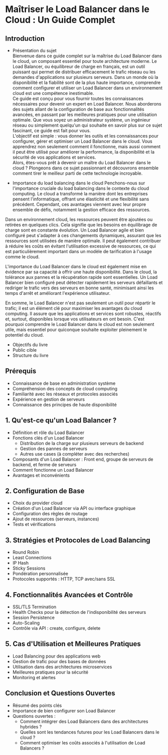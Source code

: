 # Maîtriser le Load Balancer dans le Cloud : Un Guide Complet

## Introduction
- Présentation du sujet   
  Bienvenue dans ce guide complet sur la maîtrise du Load Balancer dans le cloud, un composant essentiel pour toute architecture moderne. Le Load Balancer, ou équilibreur de charge en français, est un outil puissant qui permet de distribuer efficacement le trafic réseau ou les demandes d'applications sur plusieurs serveurs. Dans un monde où la disponibilité et la fiabilité sont de la plus haute importance, comprendre comment configurer et utiliser un Load Balancer dans un environnement cloud est une compétence inestimable.   
Ce guide est conçu pour vous fournir toutes les connaissances nécessaires pour devenir un expert en Load Balancer. Nous aborderons des sujets allant de la configuration de base aux fonctionnalités avancées, en passant par les meilleures pratiques pour une utilisation optimale. Que vous soyez un administrateur système, un ingénieur réseau ou simplement quelqu'un qui souhaite en savoir plus sur ce sujet fascinant, ce guide est fait pour vous.   
L'objectif est simple : vous donner les outils et les connaissances pour configurer, gérer et optimiser un Load Balancer dans le cloud. Vous apprendrez non seulement comment il fonctionne, mais aussi comment il peut être utilisé pour améliorer la performance, la disponibilité et la sécurité de vos applications et services.   
Alors, êtes-vous prêt à devenir un maître du Load Balancer dans le cloud ? Plongeons dans ce sujet passionnant et découvrons ensemble comment tirer le meilleur parti de cette technologie incroyable.

- Importance du load balancing dans le cloud
  Penchons-nous sur l'importance cruciale du load balancing dans le contexte du cloud computing. Le cloud a transformé la manière dont les entreprises pensent l'informatique, offrant une élasticité et une flexibilité sans précédent. Cependant, ces avantages viennent avec leur propre ensemble de défis, notamment la gestion efficace des ressources.

Dans un environnement cloud, les ressources peuvent être ajoutées ou retirées en quelques clics. Cela signifie que les besoins en équilibrage de charge sont en constante évolution. Un Load Balancer agile et bien configuré peut s'adapter à ces changements dynamiques, assurant que les ressources sont utilisées de manière optimale. Il peut également contribuer à réduire les coûts en évitant l'utilisation excessive de ressources, ce qui est particulièrement important dans un modèle de tarification à l'usage comme le cloud.

L'importance du Load Balancer dans le cloud est également mise en évidence par sa capacité à offrir une haute disponibilité. Dans le cloud, la tolérance aux pannes et la récupération rapide sont essentielles. Un Load Balancer bien configuré peut détecter rapidement les serveurs défaillants et rediriger le trafic vers des serveurs en bonne santé, minimisant ainsi les temps d'arrêt et améliorant l'expérience utilisateur.

En somme, le Load Balancer n'est pas seulement un outil pour répartir le trafic; il est un élément clé pour maximiser les avantages du cloud computing. Il assure que les applications et services sont robustes, réactifs et, surtout, disponibles lorsque vos utilisateurs en ont besoin. C'est pourquoi comprendre le Load Balancer dans le cloud est non seulement utile, mais essentiel pour quiconque souhaite exploiter pleinement le potentiel du cloud.

- Objectifs du livre
- Public cible
- Structure du livre

## Prérequis
- Connaissance de base en administration système
- Compréhension des concepts de cloud computing
- Familiarité avec les réseaux et protocoles associés
- Expérience en gestion de serveurs
- Connaissance des principes de haute disponibilité

## 1. Qu'est-ce qu'un Load Balancer ?
- Définition et rôle du Load Balancer
- Fonctions clés d'un Load Balancer
  - Distribution de la charge sur plusieurs serveurs de backend
  - Gestion des pannes de serveurs
  - Autres use cases (à compléter avec des recherches)
- Composants d'un Load Balancer : Front end, groupe de serveurs de backend, et ferme de serveurs
- Comment fonctionne un Load Balancer
- Avantages et inconvénients

## 2. Configuration de Base
- Choix du provider cloud
- Création d'un Load Balancer via API ou interface graphique
- Configuration des règles de routage
- Ajout de ressources (serveurs, instances)
- Tests et vérifications

## 3. Stratégies et Protocoles de Load Balancing
- Round Robin
- Least Connections
- IP Hash
- Sticky Sessions
- Pondération personnalisée
- Protocoles supportés : HTTP, TCP avec/sans SSL

## 4. Fonctionnalités Avancées et Contrôle
- SSL/TLS Termination
- Health Checks pour la détection de l'indisponibilité des serveurs
- Session Persistence
- Auto-Scaling
- Contrôle via API : create, configure, delete

## 5. Cas d'Utilisation et Meilleures Pratiques
- Load Balancing pour des applications web
- Gestion de trafic pour des bases de données
- Utilisation dans des architectures microservices
- Meilleures pratiques pour la sécurité
- Monitoring et alertes

## Conclusion et Questions Ouvertes
- Résumé des points clés
- Importance de bien configurer son Load Balancer
- Questions ouvertes :
  - Comment intégrer des Load Balancers dans des architectures hybrides ?
  - Quelles sont les tendances futures pour les Load Balancers dans le cloud ?
  - Comment optimiser les coûts associés à l'utilisation de Load Balancers ?

